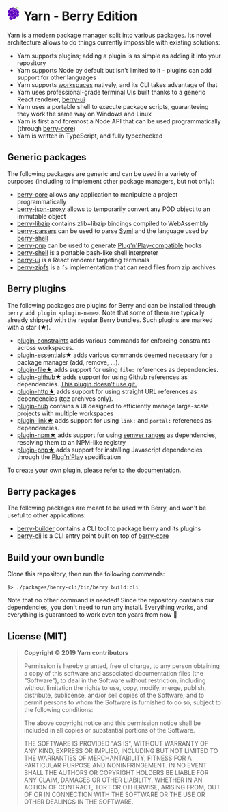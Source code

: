 # <img src="./icon.svg" width="32" height="32" align="bottom" /> Yarn - Berry Edition

Yarn is a modern package manager split into various packages. Its novel
architecture allows to do things currently impossible with existing solutions:

- Yarn supports plugins; adding a plugin is as simple as adding it into your repository
- Yarn supports Node by default but isn't limited to it - plugins can add support for other languages
- Yarn supports [workspaces]() natively, and its CLI takes advantage of that
- Yarn uses professional-grade terminal UIs built thanks to a generic React renderer, [berry-ui]()
- Yarn uses a portable shell to execute package scripts, guaranteeing they work the same way on Windows and Linux
- Yarn is first and foremost a Node API that can be used programmatically (through [berry-core]())
- Yarn is written in TypeScript, and fully typechecked

## Generic packages

The following packages are generic and can be used in a variety of purposes
(including to implement other package managers, but not only):

- [berry-core](packages/berry-core) allows any application to manipulate a project programmatically
- [berry-json-proxy](packages/berry-json-proxy) allows to temporarily convert any POD object to an immutable object
- [berry-libzip](packages/berry-libzip) contains zlib+libzip bindings compiled to WebAssembly
- [berry-parsers](packages/berry-parsers) can be used to parse [Syml]() and the language used by [berry-shell]()
- [berry-pnp](packages/berry-pnp) can be used to generate [Plug'n'Play-compatible]() hooks
- [berry-shell](packages/berry-shell) is a portable bash-like shell interpreter
- [berry-ui](packages/berry-ui) is a React renderer targeting terminals
- [berry-zipfs](packages/berry-zipfs) is a `fs` implementation that can read files from zip archives

## Berry plugins

The following packages are plugins for Berry and can be installed through
`berry add plugin <plugin-name>`. Note that some of them are typically already
shipped with the regular Berry bundles. Such plugins are marked with a star (★).

- [plugin-constraints](packages/plugin-constraints) adds various commands for enforcing constraints across workspaces.
- [plugin-essentials★](packages/plugin-essentials) adds various commands deemed necessary for a package manager (add, remove, ...).
- [plugin-file★](packages/plugin-file) adds support for using `file:` references as dependencies.
- [plugin-github★](packages/plugin-github) adds support for using Github references as dependencies. [This plugin doesn't use git.](https://stackoverflow.com/a/13636954/880703)
- [plugin-http★](packages/plugin-http) adds support for using straight URL references as dependencies (tgz archives only).
- [plugin-hub](packages/plugin-hub) contains a UI designed to efficiently manage large-scale projects with multiple workspaces
- [plugin-link★](packages/plugin-link) adds support for using `link:` and `portal:` references as dependencies.
- [plugin-npm★](packages/plugin-npm) adds support for using [semver ranges]() as dependencies, resolving them to an NPM-like registry
- [plugin-pnp★](packages/plugin-pnp) adds support for installing Javascript dependencies through the [Plug'n'Play]() specification

To create your own plugin, please refer to the [documentation]().

## Berry packages

The following packages are meant to be used with Berry, and won't be useful to
other applications:

- [berry-builder](packages/berry-builder) contains a CLI tool to package berry and its plugins
- [berry-cli](packages/berry-cli) is a CLI entry point built on top of [berry-core]()

## Build your own bundle

Clone this repository, then run the following commands:

```
$> ./packages/berry-cli/bin/berry build:cli
```

Note that no other command is needed! Since the repository contains our
dependencies, you don't need to run any install. Everything works, and
everything is guaranteed to work even ten years from now 🙂

## License (MIT)

> **Copyright © 2019 Yarn contributors**
>
> Permission is hereby granted, free of charge, to any person obtaining a copy
> of this software and associated documentation files (the "Software"), to deal
> in the Software without restriction, including without limitation the rights
> to use, copy, modify, merge, publish, distribute, sublicense, and/or sell
> copies of the Software, and to permit persons to whom the Software is
> furnished to do so, subject to the following conditions:
>
> The above copyright notice and this permission notice shall be included in
> all copies or substantial portions of the Software.
>
> THE SOFTWARE IS PROVIDED "AS IS", WITHOUT WARRANTY OF ANY KIND, EXPRESS OR
> IMPLIED, INCLUDING BUT NOT LIMITED TO THE WARRANTIES OF MERCHANTABILITY,
> FITNESS FOR A PARTICULAR PURPOSE AND NONINFRINGEMENT. IN NO EVENT SHALL THE
> AUTHORS OR COPYRIGHT HOLDERS BE LIABLE FOR ANY CLAIM, DAMAGES OR OTHER
> LIABILITY, WHETHER IN AN ACTION OF CONTRACT, TORT OR OTHERWISE, ARISING FROM,
> OUT OF OR IN CONNECTION WITH THE SOFTWARE OR THE USE OR OTHER DEALINGS IN THE
> SOFTWARE.

